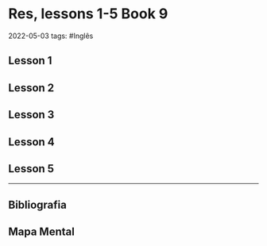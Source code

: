 # Res, lessons 1-5 Book 9
2022-05-03
tags: #Inglês 

## Lesson 1



## Lesson 2



## Lesson 3



## Lesson 4



## Lesson 5


-----------------------------------------------
## Bibliografia
## Mapa Mental